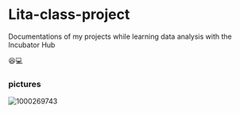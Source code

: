 # Lita-class-project
Documentations of my projects while learning data analysis with the Incubator Hub

😆💻

### pictures
![1000269743](https://github.com/user-attachments/assets/cb428edd-85a4-4107-b750-d40a2e79a99f)
